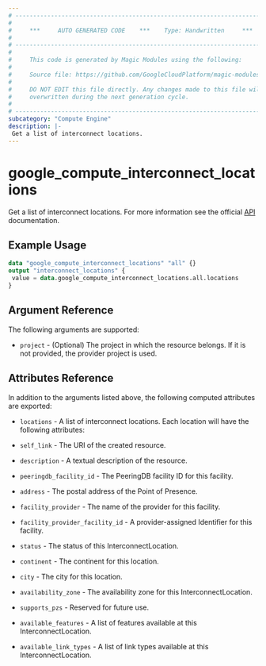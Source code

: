 ```yaml
---
# ----------------------------------------------------------------------------
#
#     ***     AUTO GENERATED CODE    ***    Type: Handwritten     ***
#
# ----------------------------------------------------------------------------
#
#     This code is generated by Magic Modules using the following:
#
#     Source file: https://github.com/GoogleCloudPlatform/magic-modules/tree/main/mmv1/third_party/terraform/website/docs/d/compute_interconnect_locations.html.markdown
#
#     DO NOT EDIT this file directly. Any changes made to this file will be
#     overwritten during the next generation cycle.
#
# ----------------------------------------------------------------------------
subcategory: "Compute Engine"
description: |-
 Get a list of interconnect locations.
---
```


# google_compute_interconnect_locations
Get a list of interconnect locations. For more information see
the official [API](https://cloud.google.com/compute/docs/reference/rest/v1/interconnectLocations/list) documentation.

## Example Usage
```tf
data "google_compute_interconnect_locations" "all" {}
output "interconnect_locations" {
 value = data.google_compute_interconnect_locations.all.locations
}
```

## Argument Reference

The following arguments are supported:
* `project` - (Optional) The project in which the resource belongs. If it
 is not provided, the provider project is used.

## Attributes Reference

In addition to the arguments listed above, the following computed attributes are
exported:
* `locations` - A list of interconnect locations. Each location will have the following attributes:

 * `self_link` - The URI of the created resource.

 * `description` - A textual description of the resource.

 * `peeringdb_facility_id` - The PeeringDB facility ID for this facility.

 * `address` - The postal address of the Point of Presence.

 * `facility_provider` - The name of the provider for this facility.

 * `facility_provider_facility_id` - A provider-assigned Identifier for this facility.

 * `status` - The status of this InterconnectLocation.
 
 * `continent` - The continent for this location.
 
 * `city` - The city for this location.
 
 * `availability_zone` - The availability zone for this InterconnectLocation.

 * `supports_pzs` - Reserved for future use.
 
 * `available_features` - A list of features available at this InterconnectLocation.
 
 * `available_link_types` - A list of link types available at this InterconnectLocation.
